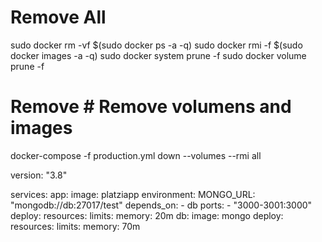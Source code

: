 # Remove All
sudo docker rm -vf $(sudo docker ps -a -q)
sudo docker rmi -f $(sudo docker images -a -q)
sudo docker system prune -f
sudo docker volume prune -f


# Remove # Remove volumens and images
docker-compose -f production.yml down --volumes --rmi all


version: "3.8"

services:
  app:
    image: platziapp
    environment:
      MONGO_URL: "mongodb://db:27017/test"
    depends_on:
      - db
    ports:
      - "3000-3001:3000"
    deploy:
      resources:
        limits:
          memory: 20m
  db:
    image: mongo
    deploy:
      resources:
        limits:
          memory: 70m
